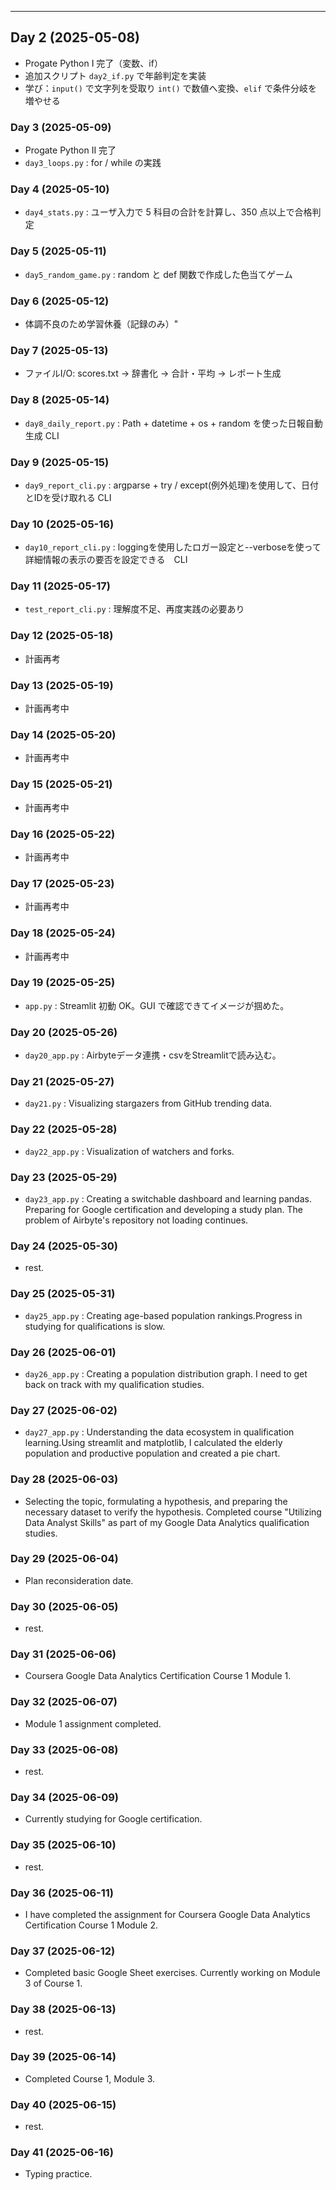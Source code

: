 ---
## Day 2 (2025-05-08)
- Progate Python I 完了（変数、if）
- 追加スクリプト `day2_if.py` で年齢判定を実装
- 学び：`input()` で文字列を受取り `int()` で数値へ変換、`elif` で条件分岐を増やせる
### Day 3 (2025-05-09)
- Progate Python II 完了
- `day3_loops.py` : for / while の実践  
### Day 4 (2025-05-10)
- `day4_stats.py` : ユーザ入力で 5 科目の合計を計算し、350 点以上で合格判定
### Day 5 (2025-05-11)
- `day5_random_game.py` : random と def 関数で作成した色当てゲーム
### Day 6 (2025-05-12)
- 体調不良のため学習休養（記録のみ）"
### Day 7 (2025-05-13)
- ファイルI/O: scores.txt → 辞書化 → 合計・平均 → レポート生成
### Day 8 (2025-05-14)
- `day8_daily_report.py` : Path + datetime + os + random を使った日報自動生成 CLI
### Day 9 (2025-05-15)
- `day9_report_cli.py`  : argparse + try / except(例外処理)を使用して、日付とIDを受け取れる CLI
### Day 10 (2025-05-16)
- `day10_report_cli.py` : loggingを使用したロガー設定と--verboseを使って詳細情報の表示の要否を設定できる　CLI
### Day 11 (2025-05-17)
- `test_report_cli.py` : 理解度不足、再度実践の必要あり
### Day 12 (2025-05-18)
- 計画再考
### Day 13 (2025-05-19)
- 計画再考中
### Day 14 (2025-05-20)
- 計画再考中
### Day 15 (2025-05-21)
- 計画再考中
### Day 16 (2025-05-22)
- 計画再考中
### Day 17 (2025-05-23)
- 計画再考中
### Day 18 (2025-05-24)
- 計画再考中
### Day 19 (2025-05-25)
- `app.py` : Streamlit 初動 OK。GUI で確認できてイメージが掴めた。
### Day 20 (2025-05-26)
- `day20_app.py` : Airbyteデータ連携・csvをStreamlitで読み込む。
### Day 21 (2025-05-27)
- `day21.py` : Visualizing stargazers from GitHub trending data.
### Day 22 (2025-05-28)
- `day22_app.py` : Visualization of watchers and forks.
### Day 23 (2025-05-29)
- `day23_app.py` : Creating a switchable dashboard and learning pandas. Preparing for Google certification and developing a study plan. The problem of Airbyte's repository not loading continues.
### Day 24 (2025-05-30)
- rest.
### Day 25 (2025-05-31)
- `day25_app.py` : Creating age-based population rankings.Progress in studying for qualifications is slow.
### Day 26 (2025-06-01)
- `day26_app.py` : Creating a population distribution graph. I need to get back on track with my qualification studies.
### Day 27 (2025-06-02)
- `day27_app.py` : Understanding the data ecosystem in qualification learning.Using streamlit and matplotlib, I calculated the elderly population and productive population and created a pie chart.
### Day 28 (2025-06-03)
- Selecting the topic, formulating a hypothesis, and preparing the necessary dataset to verify the hypothesis. Completed course "Utilizing Data Analyst Skills" as part of my Google Data Analytics qualification studies.
### Day 29 (2025-06-04)
- Plan reconsideration date.
### Day 30 (2025-06-05)
- rest.
### Day 31 (2025-06-06)
- Coursera Google Data Analytics Certification Course 1 Module 1.
### Day 32 (2025-06-07)
- Module 1 assignment completed.
### Day 33 (2025-06-08)
- rest.
### Day 34 (2025-06-09)
- Currently studying for Google certification.
### Day 35 (2025-06-10)
- rest.
### Day 36 (2025-06-11)
- I have completed the assignment for Coursera Google Data Analytics Certification Course 1 Module 2.
### Day 37 (2025-06-12)
- Completed basic Google Sheet exercises. Currently working on Module 3 of Course 1.
### Day 38 (2025-06-13)
- rest.
### Day 39 (2025-06-14)
- Completed Course 1, Module 3.
### Day 40 (2025-06-15)
- rest.
### Day 41 (2025-06-16)
- Typing practice.
